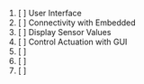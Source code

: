 1. [ ] User Interface
2. [ ] Connectivity with Embedded
3. [ ] Display Sensor Values
4. [ ] Control Actuation with GUI
5. [ ] 
6. [ ]
7. [ ]
